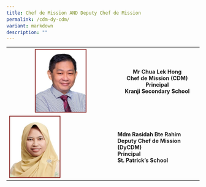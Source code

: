 ```yaml
---
title: Chef de Mission AND Deputy Chef de Mission
permalink: /cdm-dy-cdm/
variant: markdown
description: ""
---
```

<p></p>
<table>
<tbody>
<tr>
<th rowspan="1" colspan="1">
<div class="isomer-image-wrapper">
<img style="width: 50%;" height="auto" width="100%" alt="" src="/images/CDM/1.jpg">
</div>
</th>
<th rowspan="1" colspan="1">
	<p><strong>Mr Chua Lek Hong</strong> <br>
Chef de Mission (CDM)<br>
Principal<br>
Kranji Secondary School
</p>
</th>
</tr>
<tr>
<td rowspan="1" colspan="1">
<div class="isomer-image-wrapper">
<img style="width: 50%;" height="auto" width="100%" alt="" src="/images/CDM/2.jpg">
</div>
</td>
<td rowspan="1" colspan="1">
<p><strong>Mdm Rasidah Bte Rahim<br>
Deputy Chef de Mission (DyCDM)<br>
Principal<br>
St. Patrick’s School
</strong></p><strong>
</strong></td>
</tr>
</tbody>
</table>
<p></p>